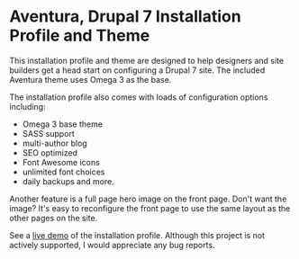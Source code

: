 # Aventura, Drupal 7 Installation Profile and Theme
This installation profile and theme are designed to help designers and site builders get a head start on configuring a Drupal 7 site. The included Aventura theme uses Omega 3 as the base.

The installation profile also comes with loads of configuration options including: 

- Omega 3 base theme
- SASS support
- multi-author blog
- SEO optimized
- Font Awesome icons
- unlimited font choices
- daily backups and more. 

Another feature is a full page hero image on the front page. Don't want the image? It's easy to reconfigure the front page to use the same layout as the other pages on the site.

See a [live demo](http://aventura.friendlymachine.net) of the installation profile. Although this project is not actively supported, I would appreciate any bug reports.